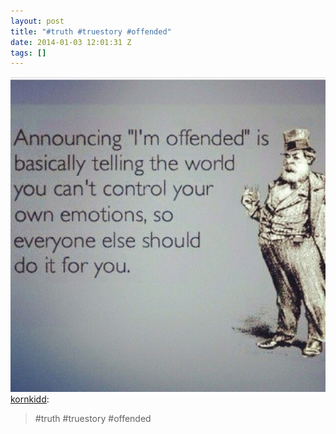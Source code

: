 ```yaml
---
layout: post
title: "#truth #truestory #offended"
date: 2014-01-03 12:01:31 Z
tags: []
---
```

![](/media/2014/01/72078123618.jpg)
[kornkidd](http://kornkidd.tumblr.com/post/71641913746/truth-truestory-offended):

> #truth #truestory #offended
